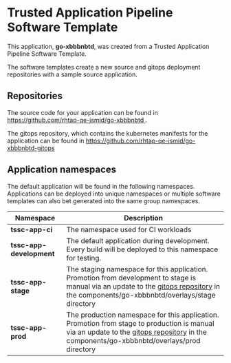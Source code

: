 # Trusted Application Pipeline Software Template

This application, **go-xbbbnbtd**, was created from a Trusted Application Pipeline Software Template.

The software templates create a new source and gitops deployment repositories with a sample source application. 

## Repositories

The source code for your application can be found in [https://github.com/rhtap-qe-jsmid/go-xbbbnbtd ](https://github.com/rhtap-qe-jsmid/go-xbbbnbtd ).
 
The gitops repository, which contains the kubernetes manifests for the application can be found in 
[https://github.com/rhtap-qe-jsmid/go-xbbbnbtd-gitops ](https://github.com/rhtap-qe-jsmid/go-xbbbnbtd-gitops ) 

## Application namespaces 

The default application will be found in the following namespaces. Applications can be deployed into unique namespaces or multiple software templates can also bet generated into the same group namespaces.  

|  Namespace   |  Description   |  
| -------- | -------- |
| **tssc-app-ci** | The namespace used for CI workloads |
| **tssc-app-development** | The default application during development. Every build will be deployed to this namespace for testing. |
| **tssc-app-stage** | The staging namespace for this application. Promotion from development to stage is manual via an update to the [gitops repository](https://github.com/rhtap-qe-jsmid/go-xbbbnbtd-gitops ) in the components/go-xbbbnbtd/overlays/stage directory |
| **tssc-app-prod** | The production namespace for this application. Promotion from stage to production is manual via an update to the [gitops repository](https://github.com/rhtap-qe-jsmid/go-xbbbnbtd-gitops ) in the components/go-xbbbnbtd/overlays/prod directory |